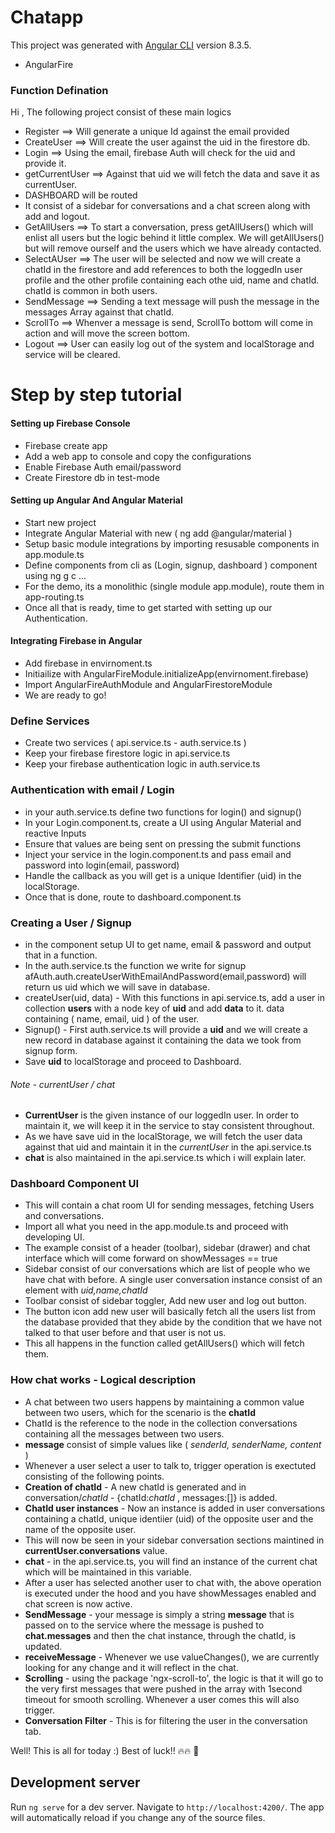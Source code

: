 # Chatapp

This project was generated with [Angular CLI](https://github.com/angular/angular-cli) version 8.3.5.
- AngularFire 


### Function Defination 


Hi 
, The following project consist of these main logics 

- Register ==> Will generate a unique Id against the email provided 
- CreateUser ==> Will create the user against the uid in the firestore db. 
- Login ==> Using the email, firebase Auth will check for the uid and provide it.
- getCurrentUser ==> Against that uid we will fetch the data and save it as currentUser.
- DASHBOARD will be routed 
- It consist of a sidebar for conversations and a chat screen along with add and logout.
- GetAllUsers ==> To start a conversation, press getAllUsers() which will enlist all users
but the logic behind it little complex. We will getAllUsers() but will remove ourself and the 
users which we have already contacted. 
- SelectAUser ==> The user will be selected and now we will create a chatId in the firestore and 
add references to both the loggedIn user profile and the other profile containing each othe uid, name and chatId.
chatId is common in both users. 
- SendMessage ==> Sending a text message will push the message in the messages Array against that chatId. 
- ScrollTo ==> Whenver a message is send, ScrollTo bottom will come in action and will move the screen bottom.
- Logout ==> User can easily log out of the system and localStorage and service will be cleared. 





# Step by step tutorial

#### Setting up Firebase Console

- Firebase create app
- Add a web app to console and copy the configurations
- Enable Firebase Auth email/password 
- Create Firestore db in test-mode


#### Setting up Angular And Angular Material

- Start new project
- Integrate Angular Material with new ( ng add @angular/material )
- Setup basic module integrations by importing resusable components in app.module.ts
- Define components from cli as (Login, signup, dashboard ) component using ng g c ...
- For the demo, its a monolithic (single module app.module), route them in app-routing.ts
- Once all that is ready, time to get started with setting up our Authentication. 

#### Integrating Firebase in Angular

- Add firebase in envirnoment.ts
- Initiailize with AngularFireModule.initializeApp(envirnoment.firebase) 
- Import AngularFireAuthModule and AngularFirestoreModule 
- We are ready to go! 


### Define Services

- Create two services ( api.service.ts - auth.service.ts ) 
- Keep your firebase firestore logic in api.service.ts 
- Keep your firebase authentication logic in auth.service.ts 


### Authentication with email / Login 

- in your auth.service.ts define two functions for login() and signup() 
- In your Login.component.ts, create a UI using Angular Material and reactive Inputs 
- Ensure that values are being sent on pressing the submit functions 
- Inject your service in the login.component.ts and pass email and password into login(email, password)
- Handle the callback as you will get is a unique Identifier (uid) in the localStorage.
- Once that is done, route to dashboard.component.ts 

### Creating a User / Signup 
- in the component setup UI to get name, email & password  and output that in a function.
- In the auth.service.ts the function we write for signup afAuth.auth.createUserWithEmailAndPassword(email,password) will return us uid which we will save in database.
- createUser(uid, data) - With this functions in api.service.ts,  add a user in collection **users** with a node key of  **uid**  and add **data** to it. data containing ( name, email, uid ) of the user.  
- Signup()  - First auth.service.ts will provide a **uid** and we will create a new record in database against it containing the data we took from signup form.
- Save **uid** to localStorage and proceed to Dashboard. 

###### Note - currentUser / chat

- **CurrentUser** is the given instance of our loggedIn user. In order to maintain it, we will keep it in the service to stay consistent throughout. 
- As we have save uid in the localStorage, we will fetch the user data against that uid and maintain it in the *currentUser* in the api.service.ts 
- **chat** is also maintained in the api.service.ts which i will explain later.


### Dashboard Component UI 

- This will contain a chat room UI for sending messages, fetching Users and conversations.
- Import all what you need in the app.module.ts and proceed with developing UI.  
- The example consist of a header (toolbar), sidebar (drawer) and chat interface which will come forward on showMessages == true  
- Sidebar consist of our conversations which are list of people who we have chat with before. A single user conversation instance consist of an element with *uid,name,chatId* 
- Toolbar consist of sidebar toggler, Add new user and log out button.
- The button icon add new user will basically fetch all the users list from the database provided that they abide by the condition that we have not talked to that user before and that user is not us.
- This all happens in the function called getAllUsers() which will fetch them.

### How chat works - Logical description 

- A chat between two users happens by maintaining a common value between two users, which for the scenario is the **chatId** 
- ChatId is the reference to the node in the collection conversations containing all the messages between two users. 
- **message** consist of simple values like ( *senderId, senderName, content* )
- Whenever a user select a user to talk to, trigger operation is exectuted consisting of the following points.
- **Creation of chatId** - A new chatId is generated and in conversation/*chatId* - {chatId:*chatId* , messages:[]} is added. 
- **ChatId user instances** - Now an instance is added in user conversations containing a chatId, unique identiier (uid) of the opposite user and the name of the opposite user. 
- This will now be seen in your sidebar conversation sections maintined in **currentUser.conversations** value. 
- **chat** - in the api.service.ts, you will find an instance of the current chat which will be maintained in this variable.
- After a user has selected another user to chat with, the above operation is executed under the hood and you have showMessages enabled and chat screen is now active. 
- **SendMessage** - your message is simply a string **message** that is passed on to the service where the message is pushed to **chat.messages** and then the chat instance, through the chatId, is updated. 
- **receiveMessage** - Whenever we use valueChanges(), we are currently looking for any change and it will reflect in the chat. 
- **Scrolling** - using the package 'ngx-scroll-to', the logic is that it will go to the very first messages that were pushed in the array with 1second timeout for smooth scrolling. Whenever a user comes this will also trigger. 
- **Conversation Filter** - This is for filtering the user in the conversation tab. 



Well! This is all for today :) Best of luck!! :fire::fire: :construction:




## Development server

Run `ng serve` for a dev server. Navigate to `http://localhost:4200/`. The app will automatically reload if you change any of the source files.



